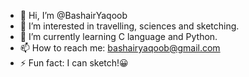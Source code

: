 - 👋 Hi, I’m @BashairYaqoob
- 👀 I’m interested in travelling, sciences and sketching.
- 🌱 I’m currently learning C language and Python.
- 📫 How to reach me: bashairyaqoob@gmail.com
- ⚡ Fun fact: I can sketch!😀

<!---
BashairYaqoob/BashairYaqoob is a ✨ special ✨ repository because its `README.md` (this file) appears on your GitHub profile.
You can click the Preview link to take a look at your changes.
--->
